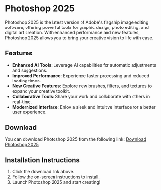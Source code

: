 # Photoshop 2025

Photoshop 2025 is the latest version of Adobe's flagship image editing software, offering powerful tools for graphic design, photo editing, and digital art creation. With enhanced performance and new features, Photoshop 2025 allows you to bring your creative vision to life with ease. 

## Features

- **Enhanced AI Tools**: Leverage AI capabilities for automatic adjustments and suggestions.
- **Improved Performance**: Experience faster processing and reduced loading times.
- **New Creative Features**: Explore new brushes, filters, and textures to expand your creative toolkit.
- **Collaborative Tools**: Share your work and collaborate with others in real-time.
- **Modernized Interface**: Enjoy a sleek and intuitive interface for a better user experience.

## Download

You can download Photoshop 2025 from the following link: [Download Photoshop 2025]()

## Installation Instructions

1. Click the download link above.
2. Follow the on-screen instructions to install.
3. Launch Photoshop 2025 and start creating!

